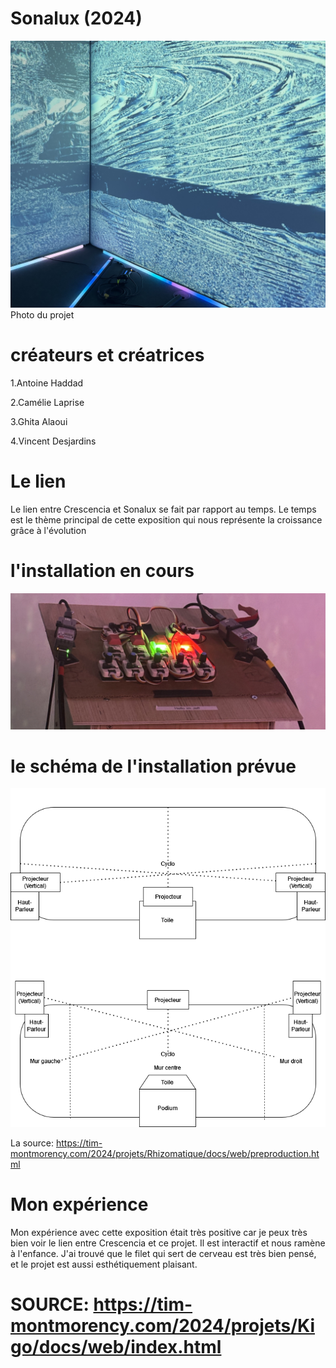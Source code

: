 # Sonalux (2024)

![photo](images/Sonalux_projet.jpeg)
Photo du projet

# créateurs et créatrices
1.Antoine Haddad

2.Camélie Laprise

3.Ghita Alaoui

4.Vincent Desjardins


# Le lien
Le lien entre Crescencia et Sonalux se fait par rapport au temps. Le temps est le thème principal de cette exposition qui nous représente la croissance grâce à l'évolution

# l'installation en cours

![photo](images/solanux_non_fini.jpeg)

# le schéma de l'installation prévue


![photo](images/rhizomatique_plantation.drawio.png)

La source: https://tim-montmorency.com/2024/projets/Rhizomatique/docs/web/preproduction.html

# Mon expérience
Mon expérience avec cette exposition était très positive car je peux très bien voir le lien entre Crescencia et ce projet. Il est interactif et nous ramène à l'enfance. J'ai trouvé que le filet qui sert de cerveau est très bien pensé, et le projet est aussi esthétiquement plaisant.

 # SOURCE: https://tim-montmorency.com/2024/projets/Kigo/docs/web/index.html


